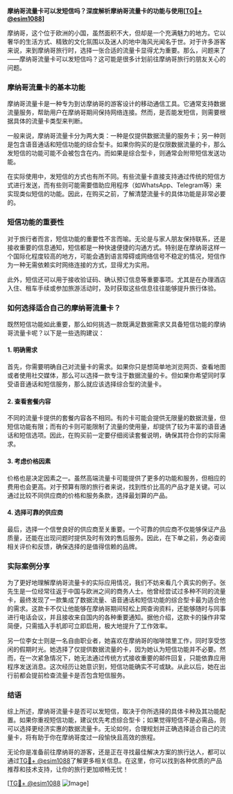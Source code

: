 **摩纳哥流量卡可以发短信吗？深度解析摩纳哥流量卡的功能与使用[[TG💪+ @esim1088](https://t.me/s/esim1088)]**

摩纳哥，这个位于欧洲的小国，虽然面积不大，但却是一个充满魅力的地方。它以奢华的生活方式、精致的文化氛围以及迷人的地中海风光闻名于世。对于许多游客来说，来到摩纳哥旅行时，选择一张合适的流量卡显得尤为重要。那么，问题来了——摩纳哥流量卡可以发短信吗？这可能是很多计划前往摩纳哥旅行的朋友关心的问题。

### 摩纳哥流量卡的基本功能

摩纳哥流量卡是一种专为到访摩纳哥的游客设计的移动通信工具。它通常支持数据流量服务，帮助用户在摩纳哥期间保持网络连接。然而，是否能发短信，则需要根据具体的流量卡类型来判断。

一般来说，摩纳哥流量卡分为两大类：一种是仅提供数据流量的服务卡；另一种则是包含语音通话和短信功能的综合型卡。如果你购买的是仅限数据流量的卡，那么发短信的功能可能不会被包含在内。而如果是综合型卡，则通常会附带短信发送功能。

在实际使用中，发短信的方式也有所不同。有些流量卡直接支持通过传统的短信方式进行发送，而有些则可能需要借助应用程序（如WhatsApp、Telegram等）来实现类似短信的功能。因此，在购买之前，了解清楚流量卡的具体功能是非常必要的。

### 短信功能的重要性

对于旅行者而言，短信功能的重要性不言而喻。无论是与家人朋友保持联系，还是接收重要的信息通知，短信都是一种快速便捷的沟通方式。特别是在摩纳哥这样一个国际化程度较高的地方，可能会遇到语言障碍或网络信号不稳定的情况，短信作为一种无需依赖实时网络连接的方式，显得尤为实用。

此外，短信还可以用于接收验证码、确认预订信息等重要事项。尤其是在办理酒店入住、租车手续或参加旅游活动时，及时获取这些信息往往能够提升旅行体验。

### 如何选择适合自己的摩纳哥流量卡？

既然短信功能如此重要，那么如何挑选一款既满足数据需求又具备短信功能的摩纳哥流量卡呢？以下是一些选购建议：

#### 1. 明确需求
首先，你需要明确自己对流量卡的需求。如果你只是想简单地浏览网页、查看地图或者使用社交媒体，那么可以选择一款专注于数据流量的卡。但如果你希望同时享受语音通话和短信服务，那么就应该选择综合型的流量卡。

#### 2. 查看套餐内容
不同的流量卡提供的套餐内容各不相同。有的卡可能会提供无限量的数据流量，但短信功能有限；而有的卡则可能限制了流量的使用量，却提供了较为丰富的语音通话和短信选项。因此，在购买前一定要仔细阅读套餐说明，确保其符合你的实际需求。

#### 3. 考虑价格因素
价格也是决定因素之一。虽然高端流量卡可能提供了更多的功能和服务，但相应的费用也会更高。对于预算有限的旅行者来说，找到性价比高的产品才是关键。可以通过比较不同供应商的价格和服务条款，选择最划算的产品。

#### 4. 选择可靠的供应商
最后，选择一个信誉良好的供应商至关重要。一个可靠的供应商不仅能够保证产品质量，还能在出现问题时提供及时有效的售后服务。因此，在下单之前，务必查阅相关评价和反馈，确保选择的是值得信赖的品牌。

### 实际案例分享

为了更好地理解摩纳哥流量卡的实际应用情况，我们不妨来看几个真实的例子。张先生是一位经常往返于中国与欧洲之间的商务人士。他曾经尝试过多种不同的流量卡，最终发现了一款集成了数据流量、语音通话和短信功能的综合型卡最为适合他的需求。这款卡不仅让他能够在摩纳哥期间轻松上网查询资料，还能够随时与同事进行电话会议，并且接收来自国内的各种重要通知。据他介绍，这款卡的操作非常简便，只需插入手机即可立即启用，极大地提升了工作效率。

另一位李女士则是一名自由职业者，她喜欢在摩纳哥的咖啡馆里工作，同时享受悠闲的假期时光。她选择了仅提供数据流量的卡，因为她认为短信功能并不必要。然而，在一次紧急情况下，她无法通过传统方式接收重要的邮件回复，只能依靠应用程序发送消息。这次经历让她意识到，短信功能确实不可或缺。从此以后，她在出行前都会提前检查流量卡是否包含短信服务。

### 结语

综上所述，摩纳哥流量卡是否可以发短信，取决于你所选择的具体卡种及其功能配置。如果你重视短信功能，建议优先考虑综合型卡；如果觉得短信不是必需品，则可以选择更经济实惠的数据流量卡。无论如何，合理规划并正确选择适合自己的流量卡，将有助于你在摩纳哥度过一段愉快且高效的旅程。

无论你是准备前往摩纳哥的游客，还是正在寻找最佳解决方案的旅行达人，都可以通过[TG💪+ @esim1088](https://t.me/s/esim1088)了解更多相关信息。在这里，你可以找到各种优质的产品推荐和技术支持，让你的旅行更加顺畅无忧！

[[TG💪+ @esim1088](https://t.me/s/esim1088) ![Image](https://i.postimg.cc/4NQfJmqS/Snipaste-2025-05-13-00-14-12.png)]